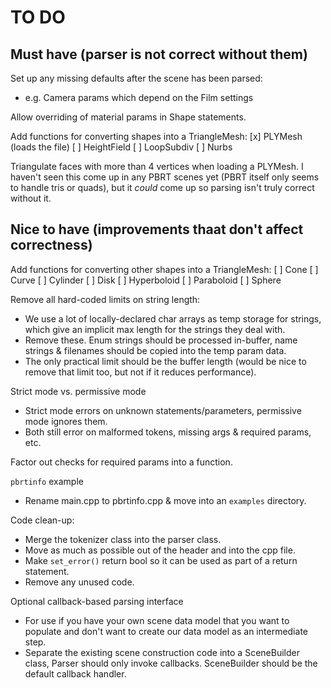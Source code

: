 TO DO
=====

Must have (parser is not correct without them)
----------------------------------------------

Set up any missing defaults after the scene has been parsed:
* e.g. Camera params which depend on the Film settings

Allow overriding of material params in Shape statements.

Add functions for converting shapes into a TriangleMesh:
[x] PLYMesh (loads the file)
[ ] HeightField
[ ] LoopSubdiv
[ ] Nurbs

Triangulate faces with more than 4 vertices when loading a PLYMesh. I haven't
seen this come up in any PBRT scenes yet (PBRT itself only seems to handle
tris or quads), but it *could* come up so parsing isn't truly correct without
it.


Nice to have (improvements thaat don't affect correctness)
----------------------------------------------------------

Add functions for converting other shapes into a TriangleMesh:
[ ] Cone
[ ] Curve
[ ] Cylinder
[ ] Disk
[ ] Hyperboloid
[ ] Paraboloid
[ ] Sphere

Remove all hard-coded limits on string length:
* We use a lot of locally-declared char arrays as temp storage for strings,
  which give an implicit max length for the strings they deal with.
* Remove these. Enum strings should be processed in-buffer, name strings &
  filenames should be copied into the temp param data.
* The only practical limit should be the buffer length (would be nice to
  remove that limit too, but not if it reduces performance).

Strict mode vs. permissive mode
* Strict mode errors on unknown statements/parameters, permissive mode ignores
  them.
* Both still error on malformed tokens, missing args & required params, etc.

Factor out checks for required params into a function.

`pbrtinfo` example
* Rename main.cpp to pbrtinfo.cpp & move into an `examples` directory.

Code clean-up:
* Merge the tokenizer class into the parser class.
* Move as much as possible out of the header and into the cpp file.
* Make `set_error()` return bool so it can be used as part of a return statement.
* Remove any unused code.

Optional callback-based parsing interface
* For use if you have your own scene data model that you want to populate and
  don't want to create our data model as an intermediate step.
* Separate the existing scene construction code into a SceneBuilder class,
  Parser should only invoke callbacks. SceneBuilder should be the default 
  callback handler.
